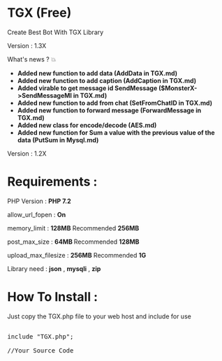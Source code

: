 # TGX (Free)
Create Best Bot With TGX Library

Version : 1.3X

What's news ? 💥
<b>
- Added new function to add data (AddData in TGX.md)
- Added new function to add caption (AddCaption in TGX.md)
- Added virable to get message id SendMessage ($MonsterX->SendMessageMI in TGX.md)
- Added new function to add from chat (SetFromChatID in TGX.md)
- Added new function to forward message (ForwardMessage in TGX.md)
- Added new class for encode/decode (AES.md)
- Added new function for Sum a value with the previous value of the data (PutSum in Mysql.md)
</b>



Version : 1.2X

# Requirements :

PHP Version :  <b>PHP 7.2</b>

allow_url_fopen : <b>On</b>

memory_limit : <b>128MB</b> Recommended <b>256MB</b>

post_max_size : <b> 64MB </b> Recommended <b>128MB</b>

upload_max_filesize : <b>256MB</b> Recommended <b>1G</b>

Library need : <b>json</b> , <b>mysqli</b> , <b>zip</b>

# How To Install :

Just copy the TGX.php file to your web host
and include for use 

<pre>

include "TGX.php";

//Your Source Code
</pre>

